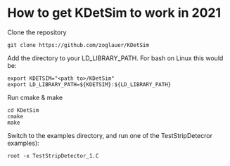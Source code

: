 # How to get KDetSim to work in 2021

Clone the repository
```
git clone https://github.com/zoglauer/KDetSim
```

Add the directory to your LD_LIBRARY_PATH. For bash on Linux this would be:
```
export KDETSIM="<path to>/KDetSim"
export LD_LIBRARY_PATH=${KDETSIM}:${LD_LIBRARY_PATH}
```

Run cmake & make
```
cd KDetSim
cmake
make
```

Switch to the examples directory, and run one of the TestStripDetecror examples):
```
root -x TestStripDetector_1.C
```

